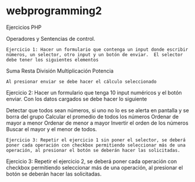 # webprogramming2
Ejercicios PHP

Operadores y Sentencias de control. 

	Ejercicio 1: Hacer un formulario que contenga un input donde escribir números, un selector, otro input y un botón de enviar.  El selector debe tener los siguientes elementos

Suma
Resta
División
Multiplicación
Potencia

	Al presionar enviar se debe hacer el cálculo seleccionado

Ejercicio 2: Hacer un formulario que tenga 10 input numéricos y el botón enviar. Con los datos cargados se debe hacer lo siguiente

Detectar que todos sean números, si uno no lo es se alerta en pantalla y se borra del grupo
Calcular el promedio de todos los números
Ordenar de mayor a menor
Ordenar de menor a mayor
Invertir el orden de los números
Buscar el mayor y el menor de todos.

	Ejercicio 3: Repetir el ejercicio 1 sin poner el selector, se deberá poner cada operación con checkbox permitiendo seleccionar más de una operación, al presionar el botón se deberán hacer las solicitadas.

Ejercicio 3: Repetir el ejercicio 2, se deberá poner cada operación con checkbox permitiendo seleccionar más de una operación, al presionar el botón se deberán hacer las solicitadas.
